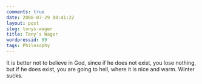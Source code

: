 ```yaml
---
comments: true
date: 2008-07-29 08:41:22
layout: post
slug: tonys-wager
title: Tony’s Wager
wordpressid: 99
tags: Philosophy
---
```


> 
It is better not to believe in God, since if he does not exist, you lose nothing, but if he does exist, you are going to hell, where it is nice and warm. Winter sucks.

